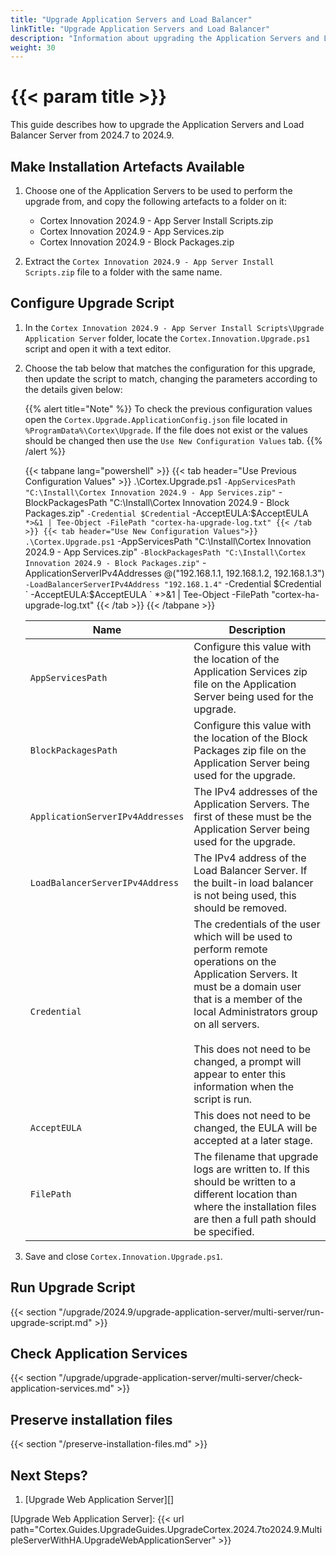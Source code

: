```yaml
---
title: "Upgrade Application Servers and Load Balancer"
linkTitle: "Upgrade Application Servers and Load Balancer"
description: "Information about upgrading the Application Servers and Load Balancer Server."
weight: 30
---
```


# {{< param title >}}

This guide describes how to upgrade the Application Servers and Load Balancer Server from 2024.7 to 2024.9.

## Make Installation Artefacts Available

1. Choose one of the Application Servers to be used to perform the upgrade from, and copy the following artefacts to a folder on it:
   * Cortex Innovation 2024.9 - App Server Install Scripts.zip
   * Cortex Innovation 2024.9 - App Services.zip
   * Cortex Innovation 2024.9 - Block Packages.zip

1. Extract the `Cortex Innovation 2024.9 - App Server Install Scripts.zip` file to a folder with the same name.

## Configure Upgrade Script

1. In the `Cortex Innovation 2024.9 - App Server Install Scripts\Upgrade Application Server` folder, locate the `Cortex.Innovation.Upgrade.ps1` script and open it with a text editor.
1. Choose the tab below that matches the configuration for this upgrade, then update the script to match, changing the parameters according to the details given below:

    {{% alert title="Note" %}}
To check the previous configuration values open the `Cortex.Upgrade.ApplicationConfig.json` file located in `%ProgramData%\Cortex\Upgrade`. If the file does not exist or the values should be changed then use the `Use New Configuration Values` tab.
    {{% /alert %}}

    {{< tabpane lang="powershell" >}}
        {{< tab header="Use Previous Configuration Values" >}}
.\Cortex.Upgrade.ps1 `
    -AppServicesPath "C:\Install\Cortex Innovation 2024.9 - App Services.zip" `
    -BlockPackagesPath "C:\Install\Cortex Innovation 2024.9 - Block Packages.zip" `
    -Credential $Credential `
    -AcceptEULA:$AcceptEULA `
    *>&1 | Tee-Object -FilePath "cortex-ha-upgrade-log.txt"
        {{< /tab >}}
        {{< tab header="Use New Configuration Values">}}
.\Cortex.Upgrade.ps1 `
    -AppServicesPath "C:\Install\Cortex Innovation 2024.9 - App Services.zip" `
    -BlockPackagesPath "C:\Install\Cortex Innovation 2024.9 - Block Packages.zip" `
    -ApplicationServerIPv4Addresses @("192.168.1.1, 192.168.1.2, 192.168.1.3") `
    -LoadBalancerServerIPv4Address "192.168.1.4" `
    -Credential $Credential `
    -AcceptEULA:$AcceptEULA `
    *>&1 | Tee-Object -FilePath "cortex-ha-upgrade-log.txt"
        {{< /tab >}}
    {{< /tabpane >}}

    | Name                                         | Description |
    |----------------------------------------------|-------------|
    |`AppServicesPath`                             | Configure this value with the location of the Application Services zip file on the Application Server being used for the upgrade. |
    |`BlockPackagesPath`                           | Configure this value with the location of the Block Packages zip file on the Application Server being used for the upgrade. |
    |`ApplicationServerIPv4Addresses`              | The IPv4 addresses of the Application Servers. The first of these must be the Application Server being used for the upgrade.|
    |`LoadBalancerServerIPv4Address`               | The IPv4 address of the Load Balancer Server. If the built-in load balancer is not being used, this should be removed.|
    |`Credential`                                  | The credentials of the user which will be used to perform remote operations on the Application Servers. It must be a domain user that is a member of the local Administrators group on all servers.<br><br>This does not need to be changed, a prompt will appear to enter this information when the script is run. |
    |`AcceptEULA`                                  | This does not need to be changed, the EULA will be accepted at a later stage. |
    |`FilePath`                                    | The filename that upgrade logs are written to.  If this should be written to a different location than where the installation files are then a full path should be specified. |

1. Save and close `Cortex.Innovation.Upgrade.ps1`.

## Run Upgrade Script

{{< section "/upgrade/2024.9/upgrade-application-server/multi-server/run-upgrade-script.md" >}}

## Check Application Services

{{< section "/upgrade/upgrade-application-server/multi-server/check-application-services.md" >}}

## Preserve installation files

{{< section "/preserve-installation-files.md" >}}

## Next Steps?

1. [Upgrade Web Application Server][]

[Upgrade Web Application Server]: {{< url path="Cortex.Guides.UpgradeGuides.UpgradeCortex.2024.7to2024.9.MultipleServerWithHA.UpgradeWebApplicationServer" >}}
